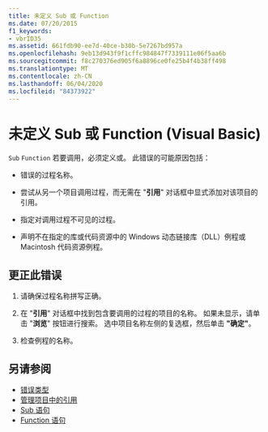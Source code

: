 ```yaml
---
title: 未定义 Sub 或 Function
ms.date: 07/20/2015
f1_keywords:
- vbrID35
ms.assetid: 661fdb90-ee7d-40ce-b30b-5e7267bd957a
ms.openlocfilehash: 9eb13d943f9f1cffc984847f7339111e06f5aa6b
ms.sourcegitcommit: f8c270376ed905f6a8896ce0fe25b4f4b38ff498
ms.translationtype: MT
ms.contentlocale: zh-CN
ms.lasthandoff: 06/04/2020
ms.locfileid: "84373922"
---
```

# <a name="sub-or-function-not-defined-visual-basic"></a>未定义 Sub 或 Function (Visual Basic)
`Sub` `Function` 若要调用，必须定义或。 此错误的可能原因包括：  
  
- 错误的过程名称。  
  
- 尝试从另一个项目调用过程，而无需在 "**引用**" 对话框中显式添加对该项目的引用。  
  
- 指定对调用过程不可见的过程。  
  
- 声明不在指定的库或代码资源中的 Windows 动态链接库（DLL）例程或 Macintosh 代码资源例程。  
  
## <a name="to-correct-this-error"></a>更正此错误  
  
1. 请确保过程名称拼写正确。  
  
2. 在 "**引用**" 对话框中找到包含要调用的过程的项目的名称。 如果未显示，请单击 "**浏览**" 按钮进行搜索。 选中项目名称左侧的复选框，然后单击 **"确定"**。  
  
3. 检查例程的名称。  
  
## <a name="see-also"></a>另请参阅

- [错误类型](../../programming-guide/language-features/error-types.md)
- [管理项目中的引用](/visualstudio/ide/managing-references-in-a-project)
- [Sub 语句](../statements/sub-statement.md)
- [Function 语句](../statements/function-statement.md)
